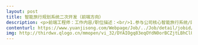 ```yaml
---                
layout: post       
title: 智能旅行规划系统二次开发（前端方向）           
description: <p>前端工程师：工作内容/职位描述：<br/>1.参与公司核心智能旅行系统/网站开发；<br/>2.依据业务需求完成高质量的网站前端开发和搭建工作，保证各浏览器的兼容性和执行效率； <br/>3.在理解产品业务的基础上，主动提升产品的用户体验，在交互方式以及页面性能方面不断创新； <br/>4.关注前端前沿技术研究，通过新技术服务团队和业务。<br/> <br/>任职资格：<br/>1.本科及以上学历，计算机相关专业，有相关网站开发经验，或曾参与复杂网站开发者优先； <br/>2.熟悉DOM, Javascript, jQuery, HTML5, CSS, Ajax等前端技术，熟悉主流前端开发架构； <br/>3.熟悉后台语言，如.Net, JAVA等。熟悉至少一种JS框架，比如bootstrap, angular, vue, react； <br/>4.熟练理解，运用restful Web服务，利用接口与后端交互。<br/>5.有MongoDB，.NET，设计美工经验者优先。<br/>6.数据结构清晰、命名规范、编写高质量代码、有模块化意识； <br/>7.对web技术发展有强烈兴趣，乐于不断学习新知识与新技术, 并能应用到实际工作中。</p>     
contenturl: https://www.yuanjisong.com/Webpage/Job/../Job/detail/jobid/101474      
img: http://thirdwx.qlogo.cn/mmopen/vi_32/DYAIOgq83eqOYdN0orBCZjtLBhClUIbltXSf4ZG6Err5ic2kO8dh0lH3D9iatKY2WRxvx8IRIs7jibpfh1srzxebA/132             
---                 
```

